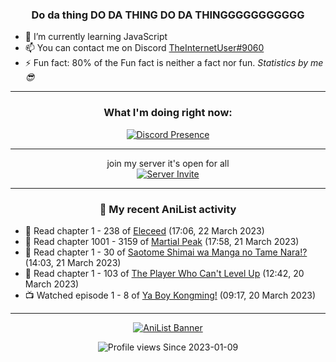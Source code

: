 <div align="center">

### Do da thing DO DA THING DO DA THINGGGGGGGGGGG
</div>

- 🌱 I’m currently learning JavaScript
- 📫 You can contact me on Discord [TheInternetUser#9060](https://discord.com/users/534117072796385300)
- ⚡ Fun fact: 80% of the Fun fact is neither a fact nor fun. _Statistics by me 😎_
<hr>

<div align="center">

### What I'm doing right now:
[![Discord Presence](https://lanyard.cnrad.dev/api/534117072796385300)](https://discord.com/users/534117072796385300)
<hr>

join my server it's open for all <br>
[![Server Invite](https://invidget.switchblade.xyz/bfYgVHxrSs)](https://discord.gg/bfYgVHxrSs)

<hr>
  
### 🌸 My recent AniList activity

</div>

<!-- ANILIST_ACTIVITY:start -->

-   📖 Read chapter 1 - 238 of [Eleceed](https://anilist.co/manga/106929) (17:06, 22 March 2023)
-   📖 Read chapter 1001 - 3159 of [Martial Peak](https://anilist.co/manga/104494) (17:58, 21 March 2023)
-   📖 Read chapter 1 - 30 of [Saotome Shimai wa Manga no Tame Nara!?](https://anilist.co/manga/103621) (14:03, 21 March 2023)
-   📖 Read chapter 1 - 103 of [The Player Who Can't Level Up](https://anilist.co/manga/130511) (12:42, 20 March 2023)
-   📺 Watched episode 1 - 8 of [Ya Boy Kongming!](https://anilist.co/anime/141774) (09:17, 20 March 2023)

<!-- ANILIST_ACTIVITY:end -->
<hr>

<div align="center">

[![AniList Banner](https://img.anili.st/User/929966)](https://anilist.co/user/TheInternetUser)

![Profile views](https://gpvc.arturio.dev/TheInternetUse7) Since 2023-01-09

</div>
